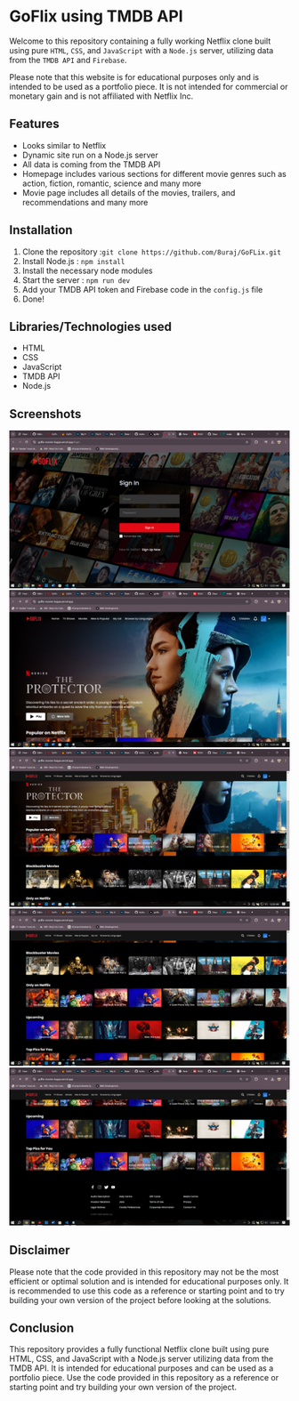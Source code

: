 # GoFlix using TMDB API

Welcome to this repository containing a fully working Netflix clone built using pure `HTML`, `CSS`, and `JavaScript` with a `Node.js` server, utilizing data from the `TMDB API` and `Firebase`.

Please note that this website is for educational purposes only and is intended to be used as a portfolio piece. It is not intended for commercial or monetary gain and is not affiliated with Netflix Inc.

## Features

- Looks similar to Netflix
- Dynamic site run on a Node.js server
- All data is coming from the TMDB API
- Homepage includes various sections for different movie genres such as action, fiction, romantic, science and many more
- Movie page includes all details of the movies, trailers, and recommendations
  and many more

## Installation

1. Clone the repository :`git clone https://github.com/8uraj/GoFLix.git`
2. Install Node.js : `npm install`
3. Install the necessary node modules
4. Start the server : `npm run dev`
5. Add your TMDB API token and Firebase code in the `config.js` file
6. Done!

## Libraries/Technologies used

- HTML
- CSS
- JavaScript
- TMDB API
- Node.js

## Screenshots

![Website Screenshot](https://github.com/8uraj/GoFLix/blob/main/public/Screenshot%20(7).png)
![Website Screenshot](https://github.com/8uraj/GoFLix/blob/main/public/Screenshot%20(8).png)
![Website Screenshot](https://github.com/8uraj/GoFLix/blob/main/public/Screenshot%20(9).png)
![Website Screenshot](https://github.com/8uraj/GoFLix/blob/main/public/Screenshot%20(10).png)
![Website Screenshot](https://github.com/8uraj/GoFLix/blob/main/public/Screenshot%20(11).png)


## Disclaimer

Please note that the code provided in this repository may not be the most efficient or optimal solution and is intended for educational purposes only. It is recommended to use this code as a reference or starting point and to try building your own version of the project before looking at the solutions.

## Conclusion

This repository provides a fully functional Netflix clone built using pure HTML, CSS, and JavaScript with a Node.js server utilizing data from the TMDB API. It is intended for educational purposes and can be used as a portfolio piece. Use the code provided in this repository as a reference or starting point and try building your own version of the project.
